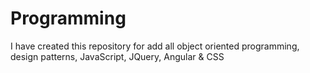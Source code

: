 # Programming
I have created this repository for add all object oriented programming, design patterns, JavaScript, JQuery, Angular &amp; CSS 
